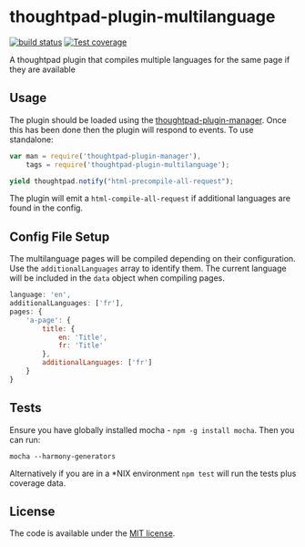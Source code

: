 thoughtpad-plugin-multilanguage
===============================

[![build status][travis-image]][travis-url]
[![Test coverage][coveralls-image]][coveralls-url]

A thoughtpad plugin that compiles multiple languages for the same page if they are available

## Usage

The plugin should be loaded using the [thoughtpad-plugin-manager](https://github.com/thoughtpad/thoughtpad-plugin-manager). Once this has been done then the plugin will respond to events. To use standalone:

```JavaScript
var man = require('thoughtpad-plugin-manager'),
    tags = require('thoughtpad-plugin-multilanguage');

yield thoughtpad.notify("html-precompile-all-request");
```

The plugin will emit a `html-compile-all-request` if additional languages are found in the config.

## Config File Setup

The multilanguage pages will be compiled depending on their configuration. Use the `additionalLanguages` array to identify them. The current language will be included in the `data` object when compiling pages.

```JavaScript
language: 'en',
additionalLanguages: ['fr'],
pages: {
    'a-page': {
        title: {
            en: 'Title',
            fr: 'Title'
        },
        additionalLanguages: ['fr']
    }
}
```

## Tests

Ensure you have globally installed mocha - `npm -g install mocha`. Then you can run:

`mocha --harmony-generators`

Alternatively if you are in a *NIX environment `npm test` will run the tests plus coverage data.

## License

The code is available under the [MIT license](http://deif.mit-license.org/).

[travis-image]: https://img.shields.io/travis/thoughtpad/thoughtpad-plugin-multilanguage/master.svg?style=flat-square
[travis-url]: https://travis-ci.org/thoughtpad/thoughtpad-plugin-multilanguage
[coveralls-image]: https://img.shields.io/coveralls/thoughtpad/thoughtpad-plugin-multilanguage/master.svg?style=flat-square
[coveralls-url]: https://coveralls.io/r/thoughtpad/thoughtpad-plugin-multilanguage?branch=master